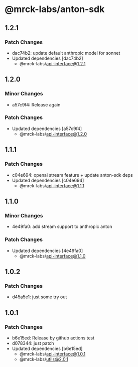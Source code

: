 # @mrck-labs/anton-sdk

## 1.2.1

### Patch Changes

- dac74b2: update default anthropic model for sonnet
- Updated dependencies [dac74b2]
  - @mrck-labs/api-interface@1.2.1

## 1.2.0

### Minor Changes

- a57c9f4: Release again

### Patch Changes

- Updated dependencies [a57c9f4]
  - @mrck-labs/api-interface@1.2.0

## 1.1.1

### Patch Changes

- c04e694: openai stream feature + update anton-sdk deps
- Updated dependencies [c04e694]
  - @mrck-labs/api-interface@1.1.1

## 1.1.0

### Minor Changes

- 4e49fa0: add stream support to anthropic anton

### Patch Changes

- Updated dependencies [4e49fa0]
  - @mrck-labs/api-interface@1.1.0

## 1.0.2

### Patch Changes

- d45a5e1: just some try out

## 1.0.1

### Patch Changes

- b6e15ed: Release by github actions test
- d078344: just patch
- Updated dependencies [b6e15ed]
  - @mrck-labs/api-interface@1.0.1
  - @mrck-labs/utils@2.0.1
